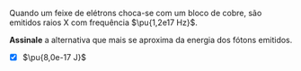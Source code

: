 Quando um feixe de elétrons choca-se com um bloco de cobre, são emitidos raios X com frequência $\pu{1,2e17 Hz}$.

**Assinale** a alternativa que mais se aproxima da energia dos fótons emitidos.

- [x] $\pu{8,0e-17 J}$
